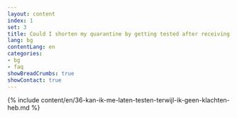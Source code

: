```yaml
---
layout: content
index: 1
set: 3
title: Could I shorten my quarantine by getting tested after receiving a notification, but without having complaints?
lang: bg
contentLang: en
categories:
- bg
- faq
showBreadCrumbs: true
showContact: true
---
```

{% include content/en/36-kan-ik-me-laten-testen-terwijl-ik-geen-klachten-heb.md %}
